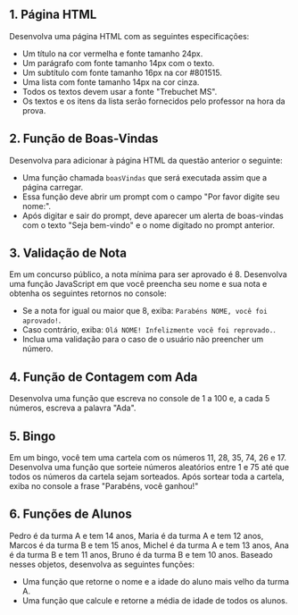 ## 1. Página HTML

Desenvolva uma página HTML com as seguintes especificações:

- Um título na cor vermelha e fonte tamanho 24px.
- Um parágrafo com fonte tamanho 14px com o texto.
- Um subtítulo com fonte tamanho 16px na cor #801515.
- Uma lista com fonte tamanho 14px na cor cinza.
- Todos os textos devem usar a fonte "Trebuchet MS".
- Os textos e os itens da lista serão fornecidos pelo professor na hora da prova.

## 2. Função de Boas-Vindas

Desenvolva para adicionar à página HTML da questão anterior o seguinte:

- Uma função chamada `boasVindas` que será executada assim que a página carregar.
- Essa função deve abrir um prompt com o campo "Por favor digite seu nome:".
- Após digitar e sair do prompt, deve aparecer um alerta de boas-vindas com o texto "Seja bem-vindo" e o nome digitado no prompt anterior.

## 3. Validação de Nota

Em um concurso público, a nota mínima para ser aprovado é 8. Desenvolva uma função JavaScript em que você preencha seu nome e sua nota e obtenha os seguintes retornos no console:

- Se a nota for igual ou maior que 8, exiba: `Parabéns NOME, você foi aprovado!`.
- Caso contrário, exiba: `Olá NOME! Infelizmente você foi reprovado.`.
- Inclua uma validação para o caso de o usuário não preencher um número.

## 4. Função de Contagem com Ada

Desenvolva uma função que escreva no console de 1 a 100 e, a cada 5 números, escreva a palavra "Ada".

## 5. Bingo

Em um bingo, você tem uma cartela com os números 11, 28, 35, 74, 26 e 17. Desenvolva uma função que sorteie números aleatórios entre 1 e 75 até que todos os números da cartela sejam sorteados. Após sortear toda a cartela, exiba no console a frase "Parabéns, você ganhou!"

## 6. Funções de Alunos

Pedro é da turma A e tem 14 anos, Maria é da turma A e tem 12 anos, Marcos é da turma B e tem 15 anos, Michel é da turma A e tem 13 anos, Ana é da turma B e tem 11 anos, Bruno é da turma B e tem 10 anos. Baseado nesses objetos, desenvolva as seguintes funções:

- Uma função que retorne o nome e a idade do aluno mais velho da turma A.
- Uma função que calcule e retorne a média de idade de todos os alunos.
